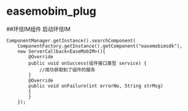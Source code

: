 # easemobim_plug
##环信IM组件
启动环信IM

    ComponentManager.getInstance().searchComponent(
        ComponentFactory.getInstance().getComponent("easemobimsdk"), 
        new ServerCallback<EaseMobIM>(){
            @Override
            public void onSuccess(组件接口类型 service) {
                //成功获取到了组件的服务
            }
            @Override
            public void onFailure(int errorNo, String strMsg)                       
            {
            }
        });
